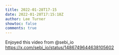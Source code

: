 ```yaml
---
title: 2022-01-28T17-15
date: 2022-01-28T17:15:18Z
author: Lee Turner
showtoc: false
comments: true
---
```


Enjoyed this video from @sebi_io https://x.com/sebi_io/status/1486749644638105602

